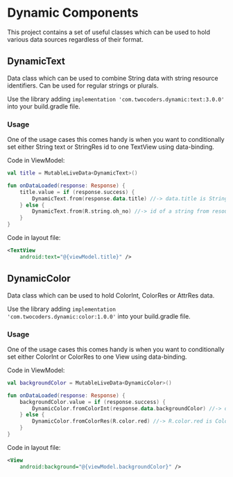 # Dynamic Components
This project contains a set of useful classes which can be used to hold various data sources regardless of their format.

## DynamicText
Data class which can be used to combine String data with string resource identifiers. Can be used for regular strings or plurals.

Use the library adding `implementation 'com.twocoders.dynamic:text:3.0.0'` into your build.gradle file.

### Usage
One of the usage cases this comes handy is when you want to conditionally set either String text or StringRes id to one TextView using data-binding.  

Code in ViewModel:
```kotlin
val title = MutableLiveData<DynamicText>()

fun onDataLoaded(response: Response) {
    title.value = if (response.success) {
        DynamicText.from(response.data.title) //-> data.title is String
    } else {
        DynamicText.from(R.string.oh_no) //-> id of a string from resources is Int
    }
}
```

Code in layout file:
```xml
<TextView
    android:text="@{viewModel.title}" />
```

## DynamicColor
Data class which can be used to hold ColorInt, ColorRes or AttrRes data.

Use the library adding `implementation 'com.twocoders.dynamic:color:1.0.0'` into your build.gradle file.

### Usage
One of the usage cases this comes handy is when you want to conditionally set either ColorInt or ColorRes to one View using data-binding.  

Code in ViewModel:
```kotlin
val backgroundColor = MutableLiveData<DynamicColor>()

fun onDataLoaded(response: Response) {
    backgroundColor.value = if (response.success) {
        DynamicColor.fromColorInt(response.data.backgroundColor) //-> data.backgroundColor is ColorInt
    } else {
        DynamicColor.fromColorRes(R.color.red) //-> R.color.red is ColorRes
    }
}
```

Code in layout file:
```xml
<View
    android:background="@{viewModel.backgroundColor}" />
```

